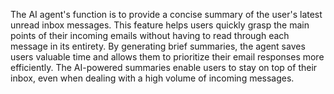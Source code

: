 The AI agent's function is to provide a concise summary of the user's latest unread inbox messages. This feature helps users quickly grasp the main points of their incoming emails without having to read through each message in its entirety. By generating brief summaries, the agent saves users valuable time and allows them to prioritize their email responses more efficiently. The AI-powered summaries enable users to stay on top of their inbox, even when dealing with a high volume of incoming messages.